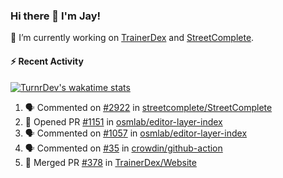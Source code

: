 ### Hi there 👋 I'm Jay!

🔭 I’m currently working on [TrainerDex](https://www.github.com/TrainerDex) and [StreetComplete](https://github.com/streetcomplete/StreetComplete).

#### :zap: Recent Activity

[![TurnrDev's wakatime stats](https://github-readme-stats.vercel.app/api/wakatime?username=TurnrDev)](https://wakatime.com/@TurnrDev)
<br>
<!--START_SECTION:activity-->
1. 🗣 Commented on [#2922](https://github.com/streetcomplete/StreetComplete/issues/2922) in [streetcomplete/StreetComplete](https://github.com/streetcomplete/StreetComplete)
2. 💪 Opened PR [#1151](https://github.com/osmlab/editor-layer-index/pull/1151) in [osmlab/editor-layer-index](https://github.com/osmlab/editor-layer-index)
3. 🗣 Commented on [#1057](https://github.com/osmlab/editor-layer-index/issues/1057) in [osmlab/editor-layer-index](https://github.com/osmlab/editor-layer-index)
4. 🗣 Commented on [#35](https://github.com/crowdin/github-action/issues/35) in [crowdin/github-action](https://github.com/crowdin/github-action)
5. 🎉 Merged PR [#378](https://github.com/TrainerDex/Website/pull/378) in [TrainerDex/Website](https://github.com/TrainerDex/Website)
<!--END_SECTION:activity-->
